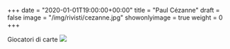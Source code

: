 +++
date = "2020-01-01T19:00:00+00:00"
title = "Paul Cézanne"
draft = false
image = "/img/rivisti/cezanne.jpg"
showonlyimage = true
weight = 0
+++

<!--more-->
Giocatori di carte
![](/img/rivisti/cezanne.jpg)
